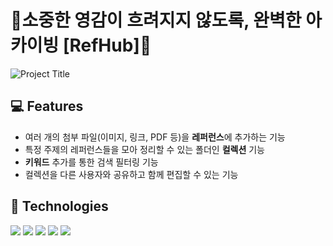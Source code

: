 # 📁소중한 영감이 흐려지지 않도록, 완벽한 아카이빙 [RefHub]📁

![Project Title](https://github.com/user-attachments/assets/e69ec6d6-a32a-4db4-9132-b1e5795062d8)


## 💻 Features
- 여러 개의 첨부 파일(이미지, 링크, PDF 등)을 **레퍼런스**에 추가하는 기능
- 특정 주제의 레퍼런스들을 모아 정리할 수 있는 폴더인 **컬렉션** 기능
- **키워드** 추가를 통한 검색 필터링 기능
- 컬렉션을 다른 사용자와 공유하고 함께 편집할 수 있는 기능

## 🔧 Technologies
<div>
	<img src="https://img.shields.io/badge/node.js-6DA55F?style=for-the-badge&logo=node.js&logoColor=white">
  <img src="https://img.shields.io/badge/express.js-%23404d59.svg?style=for-the-badge&logo=express&logoColor=%2361DAFB">
  <img src="https://img.shields.io/badge/MongoDB-%234ea94b.svg?style=for-the-badge&logo=mongodb&logoColor=white">
  <img src="https://img.shields.io/badge/AWS-%23FF9900.svg?style=for-the-badge&logo=amazon-aws&logoColor=white">
  <img src="https://img.shields.io/badge/nginx-%23009639.svg?style=for-the-badge&logo=nginx&logoColor=white">
</div>
